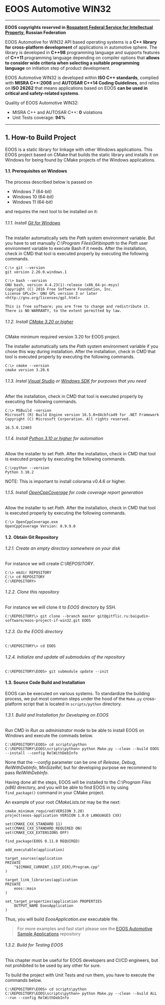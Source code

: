 # EOOS Automotive WIN32
---

**EOOS copyrights reserved in [Rospatent Federal Service for Intellectual Property]( https://www1.fips.ru/registers-doc-view/fips_servlet?DB=EVM&DocNumber=2017664105&TypeFile=html), Russian Federation**

EOOS Automotive for WIN32 API based operating systems is a **C++ library for cross-platform development** of 
applications in automotive sphere. The library is developed in **C++98** programming language and supports 
features of **C++11** programming language depending on compiler options that 
**allows to consider wide criteria when selecting a suitable programming language** on initiation step 
of product development.

EOOS Automotive WIN32 is developed within **ISO C++ standards**, complied with **MISRA C++:2008** and 
**AUTOSAR C++14 Coding Guidelines**, and relies on **ISO 26262** that means applications based on EOOS 
**can be used in critical and safety-related systems**.

Quality of EOOS Automotive WIN32:

- MISRA C++ and AUTOSAR C++: **0** violations
- Unit Tests coverage: **94%**

---

## 1. How-to Build Project

EOOS is a static library for linkage with other Windows applications. This EOOS project based on CMake that builds 
the static library and installs it on Windows for being found by CMake projects of the Windows applications.



#### 1.1. Prerequisites on Windows

The process described below is passed on 

- Windows 7 (64-bit)
- Windows 10 (64-bit)
- Windows 11 (64-bit)

and requires the next tool to be installed on it:

###### 1.1.1. Install [Git for Windows](https://git-scm.com/downloads)

The installer automatically sets the *Path* system environment variable.
But you have to set manually *C:\Program Files\Git\binpath* to the *Path* user environment variable to execute Bash if it needs. 
After the installation, check in CMD that tool is executed properly by executing the following commands.

```
C:\> git --version
git version 2.26.0.windows.1
 
C:\> bash --version
GNU bash, version 4.4.23(1)-release (x86_64-pc-msys)
Copyright (C) 2016 Free Software Foundation, Inc.
License GPLv3+: GNU GPL version 3 or later <http://gnu.org/licenses/gpl.html>
 
This is free software; you are free to change and redistribute it.
There is NO WARRANTY, to the extent permitted by law.
```

###### 1.1.2. Install [CMake 3.20 or higher](https://cmake.org/download/)

CMake minimum required version 3.20 for EOOS project.

The installer automatically sets the *Path* system environment variable if you chose this way during installation. 
After the installation, check in CMD that tool is executed properly by executing the following commands.

```
C:\> cmake --version
cmake version 3.20.6
```

###### 1.1.3. Instal [Visual Studio](https://developer.microsoft.com/en-us/windows/downloads/) or [Windows SDK](https://developer.microsoft.com/en-us/windows/downloads/sdk-archive/) for purposes that you need

After the installation, check in CMD that tool is executed properly by executing the following commands.

```
C:\> MSBuild -version
Microsoft (R) Build Engine version 16.5.0+d4cbfca49 for .NET Framework
Copyright (C) Microsoft Corporation. All rights reserved.

16.5.0.12403
```

###### 1.1.4. Install [Python 3.10 or higher](https://www.python.org/downloads/) for automation

Allow the installer to set *Path*. 
After the installation, check in CMD that tool is executed properly by executing the following commands.

```
C:\>python --version
Python 3.10.2
```

NOTE: This is important to install colorama v0.4.6 or higher.

###### 1.1.5. Install [OpenCppCoverage](https://github.com/OpenCppCoverage/OpenCppCoverage/releases/tag/release-0.9.9.0) for code coverage report generation

Allow the installer to set *Path*.
After the installation, check in CMD that tool is executed properly by executing the following commands.

```
C:\> OpenCppCoverage.exe
OpenCppCoverage Version: 0.9.9.0
```



#### 1.2. Obtain Git Repository

###### 1.2.1. Create an empty directory somewhere on your disk

For instance we will create *C:\REPOSITORY*.

```
C:\> mkdir REPOSITORY
C:\> cd REPOSITORY
C:\REPOSITORY>
```

###### 1.2.2. Clone this repository

For instance we will clone it to *EOOS* directory by SSH.

```
C:\REPOSITORY\> git clone --branch master git@gitflic.ru:baigudin-software/eoos-project-if-win32.git EOOS
```

###### 1.2.3. Go the EOOS directory

```
C:\REPOSITORY\> cd EOOS
```

###### 1.2.4. Initialize and update all submodules of the repository

```
C:\REPOSITORY\EOOS> git submodule update --init
```



#### 1.3. Source Code Build and Installation

EOOS can be executed on various systems. To standardize the building process, we put most common steps 
under the hood of the `Make.py` cross-platform script that is located in `scripts/python` directory.

###### 1.3.1. Build and Installation for Developing on EOOS

Run CMD in *Run as administrator* mode to be able to install EOOS on Windows and execute the commads below.

```
C:\REPOSITORY\EOOS> cd scripts\python
C:\REPOSITORY\EOOS\scripts\python> python Make.py --clean --build EOOS --install --config RelWithDebInfo
```

None that the *--config* parameter can be one of *Release*, *Debug*, *RelWithDebInfo*, *MinSizeRel*, but for developing
purpose we recommend to pass *RelWithDebInfo*.

Having done all the steps, EOOS will be installed to the *C:\Program Files (x86)* directory, and you will be able 
to find EOOS in by using `find_package()` command in your CMake project.

An example of your root *CMakeLists.txt* may be the next:

```
cmake_minimum_required(VERSION 3.20)
project(eoos-application VERSION 1.0.0 LANGUAGES CXX)

set(CMAKE_CXX_STANDARD 11)
set(CMAKE_CXX_STANDARD_REQUIRED ON)
set(CMAKE_CXX_EXTENSIONS OFF)

find_package(EOOS 0.11.0 REQUIRED)

add_executable(application)

target_sources(application
PRIVATE
    "${CMAKE_CURRENT_LIST_DIR}/Program.cpp"
)

target_link_libraries(application
PRIVATE
    eoos::main
)

set_target_properties(application PROPERTIES
    OUTPUT_NAME EoosApplication
)
```

Thus, you will build *EoosApplication.exe* executable file.

> For more examples and fast start please see 
> the [EOOS Automotive Sample Applications](https://gitflic.ru/project/baigudin-software/eoos-project-sample-applications) repository

###### 1.3.2. Build for Testing EOOS

This chapter must be useful for EOOS developers and CI/CD engineers, but not prohibited to be used by any other for sure.

To build the project with Unit Tests and run them, you have to execute the commands below.

```
C:\REPOSITORY\EOOS> cd scripts\python
C:\REPOSITORY\EOOS\scripts\python> python Make.py --clean --build ALL --run --config RelWithDebInfo
```


